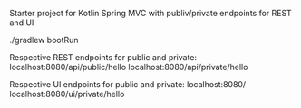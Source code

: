 Starter project for Kotlin Spring MVC with publiv/private endpoints for REST and UI

./gradlew bootRun

Respective REST endpoints for public and private:
localhost:8080/api/public/hello
localhost:8080/api/private/hello

Respective UI endpoints for public and private:
localhost:8080/
localhost:8080/ui/private/hello
